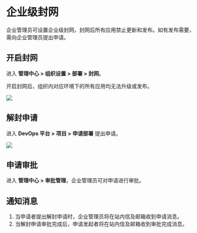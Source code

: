 # 企业级封网

企业管理员可设置企业级封网，封网后所有应用禁止更新和发布。如有发布需要，需向企业管理员提出申请。

## 开启封网
进入 **管理中心 > 组织设置 > 部署 > 封网**。

开启封网后，组织内对应环境下的所有应用均无法升级或发布。

![](http://terminus-paas.oss-cn-hangzhou.aliyuncs.com/paas-doc/2022/02/23/514081aa-4c06-4c91-834f-58691637e09a.png)

## 解封申请
进入 **DevOps 平台 > 项目 > 申请部署** 提出申请。

![](http://terminus-paas.oss-cn-hangzhou.aliyuncs.com/paas-doc/2022/02/23/5a3789b9-9bab-4e16-8a4c-63bd7f339cc4.png)

## 申请审批
进入 **管理中心 > 审批管理**，企业管理员可对申请进行审批。

## 通知消息

1. 当申请者提出解封申请时，企业管理员将在站内信及邮箱收到申请消息。
2. 当解封申请审批完成后，申请发起者将在站内信及邮箱收到审批完成消息。
